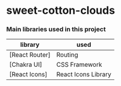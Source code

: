 # sweet-cotton-clouds

### Main libraries used in this project

| library        | used                |
| -------------- | ------------------- |
| [React Router] | Routing             |
| [Chakra UI]    | CSS Framework       |
| [React Icons]  | React Icons Library |
